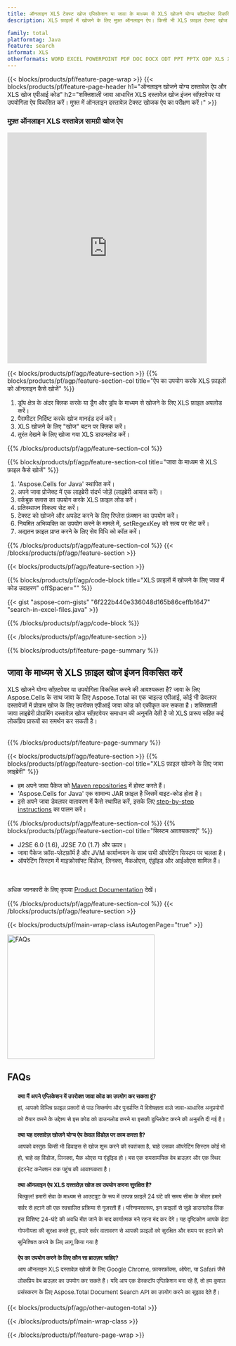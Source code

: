 ```yaml
---
title: ऑनलाइन XLS टेक्स्ट खोज एप्लिकेशन या जावा के माध्यम से XLS खोजने योग्य सॉफ़्टवेयर विकसित करें
description: XLS फ़ाइलों में खोजने के लिए मुफ़्त ऑनलाइन ऐप। किसी भी XLS फ़ाइल टेक्स्ट खोज एप्लिकेशन के लिए जावा कोड।

family: total
platformtag: Java
feature: search
informat: XLS
otherformats: WORD EXCEL POWERPOINT PDF DOC DOCX ODT PPT PPTX ODP XLS XLSX ODS
---
```

{{< blocks/products/pf/feature-page-wrap >}}
{{< blocks/products/pf/feature-page-header h1="ऑनलाइन खोजने योग्य दस्तावेज़ ऐप और XLS खोज एपीआई कोड" h2="शक्तिशाली जावा आधारित XLS दस्तावेज़ खोज इंजन सॉफ़्टवेयर या उपयोगिता ऐप विकसित करें। मुफ़्त में ऑनलाइन दस्तावेज़ टेक्स्ट खोजक ऐप का परीक्षण करें।" >}}


<div class="container-fluid agp-content bg-white aboutfile box-1 vh100 section nopbtm">
<div class=container>
<div class=row>
<div class="demobox tc col-md-12 padding-0">

<h3>मुफ़्त ऑनलाइन XLS दस्तावेज़ सामग्री खोज ऐप</h3>

<iframe style="border: none; height: 526px;" scrolling="no" src="https://products.aspose.app/total/search/embed&h1&h2" id="child-iframe" width="90%"></iframe>

</div></div>
</div></div>

{{< blocks/products/pf/agp/feature-section >}}
{{% blocks/products/pf/agp/feature-section-col title="ऐप का उपयोग करके XLS फ़ाइलों को ऑनलाइन कैसे खोजें" %}}

1. ड्रॉप क्षेत्र के अंदर क्लिक करके या ड्रैग और ड्रॉप के माध्यम से खोजने के लिए XLS फ़ाइल अपलोड करें।
1. पैरामीटर निर्दिष्ट करके खोज मानदंड दर्ज करें। 
1. XLS खोजने के लिए "खोज" बटन पर क्लिक करें।
1. तुरंत देखने के लिए खोजा गया XLS डाउनलोड करें।

{{% /blocks/products/pf/agp/feature-section-col %}}

{{% blocks/products/pf/agp/feature-section-col title="जावा के माध्यम से XLS फ़ाइल कैसे खोजें" %}}

1. 'Aspose.Cells for Java' स्थापित करें।
1. अपने जावा प्रोजेक्ट में एक लाइब्रेरी संदर्भ जोड़ें (लाइब्रेरी आयात करें)।
1. वर्कबुक क्लास का उपयोग करके XLS फ़ाइल लोड करें।
1. प्रतिस्थापन विकल्प सेट करें।
1. टेक्स्ट को खोजने और अपडेट करने के लिए रिप्लेस फ़ंक्शन का उपयोग करें।
1. नियमित अभिव्यक्ति का उपयोग करने के मामले में, setRegexKey को सत्य पर सेट करें।
1. अद्यतन फ़ाइल प्राप्त करने के लिए सेव विधि को कॉल करें।

{{% /blocks/products/pf/agp/feature-section-col %}}
{{< /blocks/products/pf/agp/feature-section >}}


{{< blocks/products/pf/agp/feature-section >}}

{{% blocks/products/pf/agp/code-block title="XLS फ़ाइलों में खोजने के लिए जावा में कोड उदाहरण" offSpacer="" %}}

{{< gist "aspose-com-gists" "6f222b440e336048d165b86ceffb1647" "search-in-excel-files.java" >}}

{{% /blocks/products/pf/agp/code-block %}}

{{< /blocks/products/pf/agp/feature-section >}}

{{% blocks/products/pf/feature-page-summary %}}


<h2>जावा के माध्यम से XLS फ़ाइल खोज इंजन विकसित करें</h2>

XLS खोजने योग्य सॉफ़्टवेयर या उपयोगिता विकसित करने की आवश्यकता है? जावा के लिए Aspose.Cells के साथ जावा के लिए Aspose.Total का एक चाइल्ड एपीआई, कोई भी डेवलपर दस्तावेजों में प्रोग्राम खोज के लिए उपरोक्त एपीआई जावा कोड को एकीकृत कर सकता है। शक्तिशाली जावा लाइब्रेरी प्रोग्रामिंग दस्तावेज़ खोज सॉफ़्टवेयर समाधान की अनुमति देती है जो XLS प्रारूप सहित कई लोकप्रिय प्रारूपों का समर्थन कर सकती है।<br /><br />

{{% /blocks/products/pf/feature-page-summary %}}

{{< blocks/products/pf/agp/feature-section >}}
{{% blocks/products/pf/agp/feature-section-col title="XLS फ़ाइल खोजने के लिए जावा लाइब्रेरी" %}}

- हम अपने जावा पैकेज को [Maven repositories](https://releases.aspose.com/java/repo/com/aspose/aspose-cells/) में होस्ट करते हैं। 
- 'Aspose.Cells for Java' एक सामान्य JAR फ़ाइल है जिसमें बाइट-कोड होता है। 
- इसे अपने जावा डेवलपर वातावरण में कैसे स्थापित करें, इसके लिए [step-by-step instructions](https://docs.aspose.com/cells/java/installation/#install-aspose-cells-for-java-from-maven-repository) का पालन करें।

{{% /blocks/products/pf/agp/feature-section-col %}}
{{% blocks/products/pf/agp/feature-section-col title="सिस्टम आवश्यकताएं" %}}

- J2SE 6.0 (1.6), J2SE 7.0 (1.7) और ऊपर।
- जावा पैकेज क्रॉस-प्लेटफ़ॉर्म है और JVM कार्यान्वयन के साथ सभी ऑपरेटिंग सिस्टम पर चलता है।
- ऑपरेटिंग सिस्टम में माइक्रोसॉफ्ट विंडोज, लिनक्स, मैकओएस, एंड्रॉइड और आईओएस शामिल हैं।

<br /><br />
अधिक जानकारी के लिए कृपया [Product Documentation](https://docs.aspose.com/cells/java/system-requirements/) देखें।

{{% /blocks/products/pf/agp/feature-section-col %}}
{{< /blocks/products/pf/agp/feature-section >}}


{{< blocks/products/pf/main-wrap-class isAutogenPage="true" >}}

<style>.howtolist li{margin-right: 0!important;line-height: 26px;position: relative;margin-bottom: 10px;font-size: 13px;list-style-type: none;}</style>
<div class="col-md-12 tl bg-gray-dark howtolist section">
  <a class="anchor" name="faqpage"></a>
  <div class="container tl dflex" itemscope="" itemtype="https://schema.org/FAQPage">
      <div class="col-md-4 howtosectiongfx">
          <img class="social-panel-hide-on-mobile" src="https://www.groupdocs.cloud/templates/brand/images/groupdocs/conversion/groupdocs_conversion-brand.png" alt="FAQs" width="335" height="283">
      </div>
      <div class="howtosection col-md-8">
          <div>
              <h2>FAQs</h2>
               <ul>
                  <li itemscope="" itemprop="mainEntity" itemtype="https://schema.org/Question">
                      <div>
                          <span itemprop="name"><b>क्या मैं अपने एप्लिकेशन में उपरोक्त जावा कोड का उपयोग कर सकता हूं?</b></span>
                      </div>
                      <div itemscope="" itemprop="acceptedAnswer" itemtype="https://schema.org/Answer">
                          <span itemprop="text">हां, आपको विभिन्न फ़ाइल प्रकारों से पाठ निष्कर्षण और पुनर्प्राप्ति में विशेषज्ञता वाले जावा-आधारित अनुप्रयोगों को तैयार करने के उद्देश्य से इस कोड को डाउनलोड करने या इसकी डुप्लिकेट करने की अनुमति दी गई है। </span>
                      </div>
                  </li>
                  <li itemscope="" itemprop="mainEntity" itemtype="https://schema.org/Question">
                      <div>
                          <span itemprop="name"><b>क्या यह दस्तावेज़ खोजने योग्य ऐप केवल विंडोज़ पर काम करता है?</b></span>
                      </div>
                      <div itemscope="" itemprop="acceptedAnswer" itemtype="https://schema.org/Answer">
                          <span itemprop="text">आपको वस्तुतः किसी भी डिवाइस से खोज शुरू करने की स्वतंत्रता है, चाहे उसका ऑपरेटिंग सिस्टम कोई भी हो, चाहे वह विंडोज, लिनक्स, मैक ओएस या एंड्रॉइड हो। बस एक समसामयिक वेब ब्राउज़र और एक स्थिर इंटरनेट कनेक्शन तक पहुंच की आवश्यकता है।</span>
                      </div>
                  </li>
                  <li itemscope="" itemprop="mainEntity" itemtype="https://schema.org/Question">
                      <div>
                          <span itemprop="name"><b>क्या ऑनलाइन ऐप XLS दस्तावेज़ खोज का उपयोग करना सुरक्षित है?</b></span>
                      </div>
                      <div itemscope="" itemprop="acceptedAnswer" itemtype="https://schema.org/Answer">
                          <span itemprop="text">बिल्कुल! हमारी सेवा के माध्यम से आउटपुट के रूप में उत्पन्न फ़ाइलें 24 घंटे की समय सीमा के भीतर हमारे सर्वर से हटाने की एक स्वचालित प्रक्रिया से गुजरती हैं। परिणामस्वरूप, इन फ़ाइलों से जुड़े डाउनलोड लिंक इस विशिष्ट 24-घंटे की अवधि बीत जाने के बाद कार्यात्मक बने रहना बंद कर देंगे। यह दृष्टिकोण आपके डेटा गोपनीयता की सुरक्षा करते हुए, हमारे सर्वर वातावरण से आपकी फ़ाइलों को सुरक्षित और समय पर हटाने को सुनिश्चित करने के लिए लागू किया गया है</span>
                      </div>
                  </li>                 
                  <li itemscope="" itemprop="mainEntity" itemtype="https://schema.org/Question">
                      <div>
                          <span itemprop="name"><b>ऐप का उपयोग करने के लिए कौन सा ब्राउज़र चाहिए?</b></span>
                      </div>
                      <div itemscope="" itemprop="acceptedAnswer" itemtype="https://schema.org/Answer">
                          <span itemprop="text">आप ऑनलाइन XLS दस्तावेज़ खोजों के लिए Google Chrome, फ़ायरफ़ॉक्स, ओपेरा, या Safari जैसे लोकप्रिय वेब ब्राउज़र का उपयोग कर सकते हैं। यदि आप एक डेस्कटॉप एप्लिकेशन बना रहे हैं, तो हम कुशल प्रसंस्करण के लिए Aspose.Total Document Search API का उपयोग करने का सुझाव देते हैं।</span>
                      </div>
                  </li>
              </ul>
          </div>
      </div>
  </div>

{{< blocks/products/pf/agp/other-autogen-total >}}

{{< /blocks/products/pf/main-wrap-class >}}

{{< /blocks/products/pf/feature-page-wrap >}}